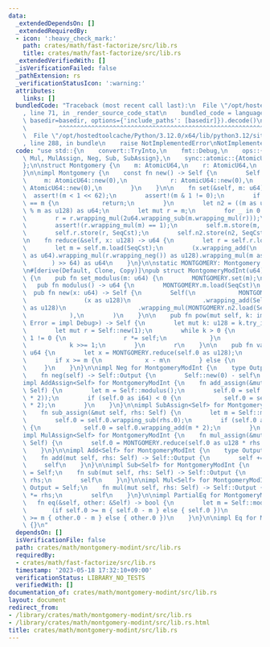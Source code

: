 ```yaml
---
data:
  _extendedDependsOn: []
  _extendedRequiredBy:
  - icon: ':heavy_check_mark:'
    path: crates/math/fast-factorize/src/lib.rs
    title: crates/math/fast-factorize/src/lib.rs
  _extendedVerifiedWith: []
  _isVerificationFailed: false
  _pathExtension: rs
  _verificationStatusIcon: ':warning:'
  attributes:
    links: []
  bundledCode: "Traceback (most recent call last):\n  File \"/opt/hostedtoolcache/Python/3.12.0/x64/lib/python3.12/site-packages/onlinejudge_verify/documentation/build.py\"\
    , line 71, in _render_source_code_stat\n    bundled_code = language.bundle(stat.path,\
    \ basedir=basedir, options={'include_paths': [basedir]}).decode()\n          \
    \         ^^^^^^^^^^^^^^^^^^^^^^^^^^^^^^^^^^^^^^^^^^^^^^^^^^^^^^^^^^^^^^^^^^^^^^^^^^^^^^^^^\n\
    \  File \"/opt/hostedtoolcache/Python/3.12.0/x64/lib/python3.12/site-packages/onlinejudge_verify/languages/rust.py\"\
    , line 288, in bundle\n    raise NotImplementedError\nNotImplementedError\n"
  code: "use std::{\n    convert::TryInto,\n    fmt::Debug,\n    ops::{Add, AddAssign,\
    \ Mul, MulAssign, Neg, Sub, SubAssign},\n    sync::atomic::{AtomicU64, Ordering::SeqCst},\n\
    };\n\nstruct Montgomery {\n    m: AtomicU64,\n    r: AtomicU64,\n    n2: AtomicU64,\n\
    }\n\nimpl Montgomery {\n    const fn new() -> Self {\n        Self {\n       \
    \     m: AtomicU64::new(0),\n            r: AtomicU64::new(0),\n            n2:\
    \ AtomicU64::new(0),\n        }\n    }\n\n    fn set(&self, m: u64) {\n      \
    \  assert!(m < 1 << 62);\n        assert!(m & 1 != 0);\n        if self.m.load(SeqCst)\
    \ == m {\n            return;\n        }\n        let n2 = ((m as u128).wrapping_neg()\
    \ % m as u128) as u64;\n        let mut r = m;\n        for _ in 0..5 {\n    \
    \        r = r.wrapping_mul(2u64.wrapping_sub(m.wrapping_mul(r)));\n        }\n\
    \        assert!(r.wrapping_mul(m) == 1);\n        self.m.store(m, SeqCst);\n\
    \        self.r.store(r, SeqCst);\n        self.n2.store(n2, SeqCst);\n    }\n\
    \n    fn reduce(&self, x: u128) -> u64 {\n        let r = self.r.load(SeqCst);\n\
    \        let m = self.m.load(SeqCst);\n        (x.wrapping_add(\n            ((x\
    \ as u64).wrapping_mul(r.wrapping_neg()) as u128).wrapping_mul(m as u128),\n \
    \       ) >> 64) as u64\n    }\n}\n\nstatic MONTGOMERY: Montgomery = Montgomery::new();\n\
    \n#[derive(Default, Clone, Copy)]\npub struct MontgomeryModInt(u64);\n\nimpl MontgomeryModInt\
    \ {\n    pub fn set_modulus(m: u64) {\n        MONTGOMERY.set(m);\n    }\n\n \
    \   pub fn modulus() -> u64 {\n        MONTGOMERY.m.load(SeqCst)\n    }\n\n  \
    \  pub fn new(x: u64) -> Self {\n        Self(\n            MONTGOMERY.reduce(\n\
    \                (x as u128)\n                    .wrapping_add(Self::modulus()\
    \ as u128)\n                    .wrapping_mul(MONTGOMERY.n2.load(SeqCst) as u128),\n\
    \            ),\n        )\n    }\n\n    pub fn pow(mut self, k: impl TryInto<u128,\
    \ Error = impl Debug>) -> Self {\n        let mut k: u128 = k.try_into().unwrap();\n\
    \        let mut r = Self::new(1);\n        while k > 0 {\n            if k &\
    \ 1 != 0 {\n                r *= self;\n            }\n            self *= self;\n\
    \            k >>= 1;\n        }\n        r\n    }\n\n    pub fn val(self) ->\
    \ u64 {\n        let x = MONTGOMERY.reduce(self.0 as u128);\n        let m = Self::modulus();\n\
    \        if x >= m {\n            x - m\n        } else {\n            x\n   \
    \     }\n    }\n}\n\nimpl Neg for MontgomeryModInt {\n    type Output = Self;\n\
    \    fn neg(self) -> Self::Output {\n        Self::new(0) - self\n    }\n}\n\n\
    impl AddAssign<Self> for MontgomeryModInt {\n    fn add_assign(&mut self, rhs:\
    \ Self) {\n        let m = Self::modulus();\n        self.0 = self.0.wrapping_add(rhs.0.wrapping_sub(m\
    \ * 2));\n        if (self.0 as i64) < 0 {\n            self.0 = self.0.wrapping_add(m\
    \ * 2);\n        }\n    }\n}\n\nimpl SubAssign<Self> for MontgomeryModInt {\n\
    \    fn sub_assign(&mut self, rhs: Self) {\n        let m = Self::modulus();\n\
    \        self.0 = self.0.wrapping_sub(rhs.0);\n        if (self.0 as i64) < 0\
    \ {\n            self.0 = self.0.wrapping_add(m * 2);\n        }\n    }\n}\n\n\
    impl MulAssign<Self> for MontgomeryModInt {\n    fn mul_assign(&mut self, rhs:\
    \ Self) {\n        self.0 = MONTGOMERY.reduce(self.0 as u128 * rhs.0 as u128);\n\
    \    }\n}\n\nimpl Add<Self> for MontgomeryModInt {\n    type Output = Self;\n\
    \    fn add(mut self, rhs: Self) -> Self::Output {\n        self += rhs;\n   \
    \     self\n    }\n}\n\nimpl Sub<Self> for MontgomeryModInt {\n    type Output\
    \ = Self;\n    fn sub(mut self, rhs: Self) -> Self::Output {\n        self -=\
    \ rhs;\n        self\n    }\n}\n\nimpl Mul<Self> for MontgomeryModInt {\n    type\
    \ Output = Self;\n    fn mul(mut self, rhs: Self) -> Self::Output {\n        self\
    \ *= rhs;\n        self\n    }\n}\n\nimpl PartialEq for MontgomeryModInt {\n \
    \   fn eq(&self, other: &Self) -> bool {\n        let m = Self::modulus();\n \
    \       (if self.0 >= m { self.0 - m } else { self.0 })\n            == (if other.0\
    \ >= m { other.0 - m } else { other.0 })\n    }\n}\n\nimpl Eq for MontgomeryModInt\
    \ {}\n"
  dependsOn: []
  isVerificationFile: false
  path: crates/math/montgomery-modint/src/lib.rs
  requiredBy:
  - crates/math/fast-factorize/src/lib.rs
  timestamp: '2023-05-18 17:32:10+09:00'
  verificationStatus: LIBRARY_NO_TESTS
  verifiedWith: []
documentation_of: crates/math/montgomery-modint/src/lib.rs
layout: document
redirect_from:
- /library/crates/math/montgomery-modint/src/lib.rs
- /library/crates/math/montgomery-modint/src/lib.rs.html
title: crates/math/montgomery-modint/src/lib.rs
---
```

